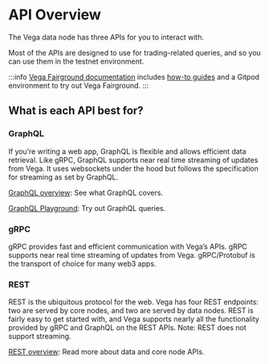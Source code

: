 

# API Overview

The Vega data node has three APIs for you to interact with. 

Most of the APIs are designed to use for trading-related queries, and so you can use them in the testnet environment. 

:::info 
[Vega Fairground documentation](https://docs.fairground.vega.xyz/) includes [how-to guides](https://docs.fairground.vega.xyz/docs/api-howtos/) and a Gitpod environment to try out Vega Fairground. 
:::

## What is each API best for?

### GraphQL

If you’re writing a web app, GraphQL is flexible and allows efficient data retrieval. Like gRPC, GraphQL supports near real time streaming of updates from Vega. It uses websockets under the hood but follows the specification for streaming as set by GraphQL.

[GraphQL overview](../graphql/overview): See what GraphQL covers. 

[GraphQL Playground](https://graphql.vega.community/query/playground): Try out GraphQL queries. 

### gRPC

gRPC provides fast and efficient communication with Vega’s APIs. gRPC supports near real time streaming of updates from Vega. gRPC/Protobuf is the transport of choice for many web3 apps.

### REST

REST is the ubiquitous protocol for the web. Vega has four REST endpoints: two are served by core nodes, and two are served by data nodes. REST is fairly easy to get started with, and Vega supports nearly all the functionality provided by gRPC and GraphQL on the REST APIs. Note: REST does not support streaming.

[REST overview](./rest/overview): Read more about data and core node APIs.
